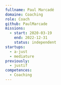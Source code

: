 ```yaml
---
fullname: Paul Marcadé
domaine: Coaching
role: Coach
github: PaulMarcade
missions:
  - start: 2020-03-19
    end: 2022-12-31
    status: independent
startups:
  - a-just
  - mediature
previously:
  - justif
competences:
  - Coaching
---
```

